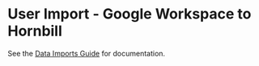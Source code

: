 # User Import - Google Workspace to Hornbill

See the [Data Imports Guide](https://docs.hornbill.com/data-imports-guide/users/google/overview) for documentation.

